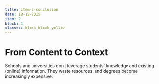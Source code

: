 ```yaml
---
title: item-2-conclusion
date: 18-12-2015
item: 2
block: 1
classes: block block-yellow
---
```

# From Content to Context

Schools and universities don’t leverage students’ knowledge and existing (online) information. They waste resources, and degrees become increasingly expensive.
